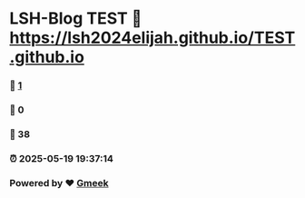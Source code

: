 # LSH-Blog TEST :link: https://lsh2024elijah.github.io/TEST.github.io 
### :page_facing_up: [1](https://lsh2024elijah.github.io/TEST.github.io/tag.html) 
### :speech_balloon: 0 
### :hibiscus: 38 
### :alarm_clock: 2025-05-19 19:37:14 
### Powered by :heart: [Gmeek](https://github.com/Meekdai/Gmeek)
